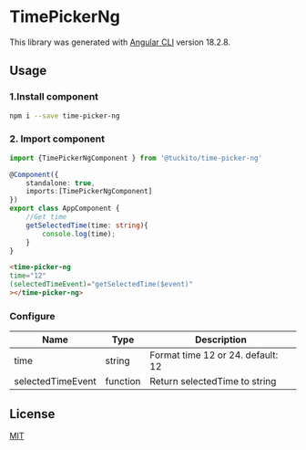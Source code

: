 # TimePickerNg

This library was generated with [Angular CLI](https://github.com/angular/angular-cli) version 18.2.8.

## Usage

### 1.Install component

```sh
npm i --save time-picker-ng
```

### 2. Import component

```ts
import {TimePickerNgComponent } from '@tuckito/time-picker-ng'

@Component({
    standalone: true,
    imports:[TimePickerNgComponent]
})
export class AppComponent {
    //Get time
    getSelectedTime(time: string){
        console.log(time);
    }
}
```

```html
<time-picker-ng
time="12"
(selectedTimeEvent)="getSelectedTime($event)"
></time-picker-ng>
```

### Configure
| Name               | Type     | Description                        |
| ------------------ | -------- |----------------------------------- |
| time               | string   | Format time 12 or 24. default: 12  |
| selectedTimeEvent  | function | Return selectedTime to string      |

## License

[MIT](https://github.com/jlondonocortes/time-picker-ng/blob/main/LICENSE)